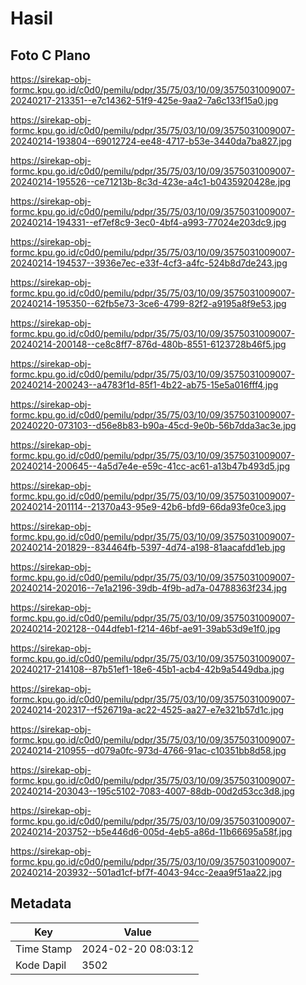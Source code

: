 # Hasil

## Foto C Plano

https://sirekap-obj-formc.kpu.go.id/c0d0/pemilu/pdpr/35/75/03/10/09/3575031009007-20240217-213351--e7c14362-51f9-425e-9aa2-7a6c133f15a0.jpg

https://sirekap-obj-formc.kpu.go.id/c0d0/pemilu/pdpr/35/75/03/10/09/3575031009007-20240214-193804--69012724-ee48-4717-b53e-3440da7ba827.jpg

https://sirekap-obj-formc.kpu.go.id/c0d0/pemilu/pdpr/35/75/03/10/09/3575031009007-20240214-195526--ce71213b-8c3d-423e-a4c1-b0435920428e.jpg

https://sirekap-obj-formc.kpu.go.id/c0d0/pemilu/pdpr/35/75/03/10/09/3575031009007-20240214-194331--ef7ef8c9-3ec0-4bf4-a993-77024e203dc9.jpg

https://sirekap-obj-formc.kpu.go.id/c0d0/pemilu/pdpr/35/75/03/10/09/3575031009007-20240214-194537--3936e7ec-e33f-4cf3-a4fc-524b8d7de243.jpg

https://sirekap-obj-formc.kpu.go.id/c0d0/pemilu/pdpr/35/75/03/10/09/3575031009007-20240214-195350--62fb5e73-3ce6-4799-82f2-a9195a8f9e53.jpg

https://sirekap-obj-formc.kpu.go.id/c0d0/pemilu/pdpr/35/75/03/10/09/3575031009007-20240214-200148--ce8c8ff7-876d-480b-8551-6123728b46f5.jpg

https://sirekap-obj-formc.kpu.go.id/c0d0/pemilu/pdpr/35/75/03/10/09/3575031009007-20240214-200243--a4783f1d-85f1-4b22-ab75-15e5a016fff4.jpg

https://sirekap-obj-formc.kpu.go.id/c0d0/pemilu/pdpr/35/75/03/10/09/3575031009007-20240220-073103--d56e8b83-b90a-45cd-9e0b-56b7dda3ac3e.jpg

https://sirekap-obj-formc.kpu.go.id/c0d0/pemilu/pdpr/35/75/03/10/09/3575031009007-20240214-200645--4a5d7e4e-e59c-41cc-ac61-a13b47b493d5.jpg

https://sirekap-obj-formc.kpu.go.id/c0d0/pemilu/pdpr/35/75/03/10/09/3575031009007-20240214-201114--21370a43-95e9-42b6-bfd9-66da93fe0ce3.jpg

https://sirekap-obj-formc.kpu.go.id/c0d0/pemilu/pdpr/35/75/03/10/09/3575031009007-20240214-201829--834464fb-5397-4d74-a198-81aacafdd1eb.jpg

https://sirekap-obj-formc.kpu.go.id/c0d0/pemilu/pdpr/35/75/03/10/09/3575031009007-20240214-202016--7e1a2196-39db-4f9b-ad7a-04788363f234.jpg

https://sirekap-obj-formc.kpu.go.id/c0d0/pemilu/pdpr/35/75/03/10/09/3575031009007-20240214-202128--044dfeb1-f214-46bf-ae91-39ab53d9e1f0.jpg

https://sirekap-obj-formc.kpu.go.id/c0d0/pemilu/pdpr/35/75/03/10/09/3575031009007-20240217-214108--87b51ef1-18e6-45b1-acb4-42b9a5449dba.jpg

https://sirekap-obj-formc.kpu.go.id/c0d0/pemilu/pdpr/35/75/03/10/09/3575031009007-20240214-202317--f526719a-ac22-4525-aa27-e7e321b57d1c.jpg

https://sirekap-obj-formc.kpu.go.id/c0d0/pemilu/pdpr/35/75/03/10/09/3575031009007-20240214-210955--d079a0fc-973d-4766-91ac-c10351bb8d58.jpg

https://sirekap-obj-formc.kpu.go.id/c0d0/pemilu/pdpr/35/75/03/10/09/3575031009007-20240214-203043--195c5102-7083-4007-88db-00d2d53cc3d8.jpg

https://sirekap-obj-formc.kpu.go.id/c0d0/pemilu/pdpr/35/75/03/10/09/3575031009007-20240214-203752--b5e446d6-005d-4eb5-a86d-11b66695a58f.jpg

https://sirekap-obj-formc.kpu.go.id/c0d0/pemilu/pdpr/35/75/03/10/09/3575031009007-20240214-203932--501ad1cf-bf7f-4043-94cc-2eaa9f51aa22.jpg


## Metadata

| Key        | Value               |
| ---------- | ------------------- |
| Time Stamp | 2024-02-20 08:03:12 |
| Kode Dapil | 3502                |



